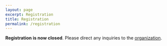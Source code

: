 ```yaml
---
layout: page
excerpt: Registration
title: Registration
permalink: /registration
---
```


**Registration is now closed**. Please direct any inquiries to the [organization](/XVIII/organization).

